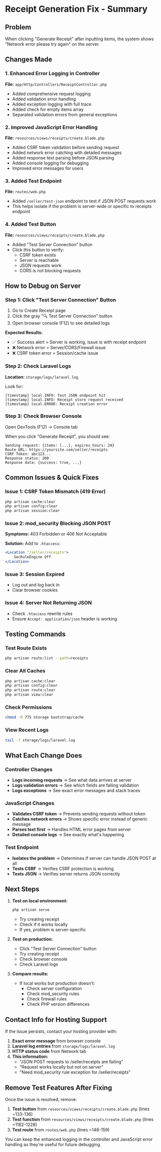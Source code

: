 # Receipt Generation Fix - Summary

## Problem
When clicking "Generate Receipt" after inputting items, the system shows "Network error please try again" on the server.

## Changes Made

### 1. Enhanced Error Logging in Controller
**File:** `app/Http/Controllers/ReceiptController.php`

- Added comprehensive request logging
- Added validation error handling
- Added exception logging with full trace
- Added check for empty items array
- Separated validation errors from general exceptions

### 2. Improved JavaScript Error Handling
**File:** `resources/views/receipts/create.blade.php`

- Added CSRF token validation before sending request
- Added network error catching with detailed messages
- Added response text parsing before JSON parsing
- Added console logging for debugging
- Improved error messages for users

### 3. Added Test Endpoint
**File:** `routes/web.php`

- Added `/seller/test-json` endpoint to test if JSON POST requests work
- This helps isolate if the problem is server-wide or specific to receipts endpoint

### 4. Added Test Button
**File:** `resources/views/receipts/create.blade.php`

- Added "Test Server Connection" button
- Click this button to verify:
  - CSRF token exists
  - Server is reachable
  - JSON requests work
  - CORS is not blocking requests

## How to Debug on Server

### Step 1: Click "Test Server Connection" Button
1. Go to Create Receipt page
2. Click the gray "🔍 Test Server Connection" button
3. Open browser console (F12) to see detailed logs

**Expected Results:**
- ✅ Success alert = Server is working, issue is with receipt endpoint
- ❌ Network error = Server/CORS/Firewall issue
- ❌ CSRF token error = Session/cache issue

### Step 2: Check Laravel Logs
**Location:** `storage/logs/laravel.log`

Look for:
```
[timestamp] local.INFO: Test JSON endpoint hit
[timestamp] local.INFO: Receipt store request received
[timestamp] local.ERROR: Receipt creation error
```

### Step 3: Check Browser Console
Open DevTools (F12) → Console tab

When you click "Generate Receipt", you should see:
```
Sending request: {items: [...], expires_hours: 24}
Route URL: https://yoursite.com/seller/receipts
CSRF Token: abc123...
Response status: 200
Response data: {success: true, ...}
```

## Common Issues & Quick Fixes

### Issue 1: CSRF Token Mismatch (419 Error)
```bash
php artisan cache:clear
php artisan config:clear
php artisan session:clear
```

### Issue 2: mod_security Blocking JSON POST
**Symptoms:** 403 Forbidden or 406 Not Acceptable

**Solution:** Add to `.htaccess`:
```apache
<Location "/seller/receipts">
    SecRuleEngine Off
</Location>
```

### Issue 3: Session Expired
- Log out and log back in
- Clear browser cookies

### Issue 4: Server Not Returning JSON
- Check `.htaccess` rewrite rules
- Ensure `Accept: application/json` header is working

## Testing Commands

### Test Route Exists
```bash
php artisan route:list --path=receipts
```

### Clear All Caches
```bash
php artisan cache:clear
php artisan config:clear
php artisan route:clear
php artisan view:clear
```

### Check Permissions
```bash
chmod -R 775 storage bootstrap/cache
```

### View Recent Logs
```bash
tail -f storage/logs/laravel.log
```

## What Each Change Does

### Controller Changes
- **Logs incoming requests** → See what data arrives at server
- **Logs validation errors** → See which fields are failing validation
- **Logs exceptions** → See exact error messages and stack traces

### JavaScript Changes
- **Validates CSRF token** → Prevents sending requests without token
- **Catches network errors** → Shows specific error instead of generic message
- **Parses text first** → Handles HTML error pages from server
- **Detailed console logs** → See exactly what's happening

### Test Endpoint
- **Isolates the problem** → Determines if server can handle JSON POST at all
- **Tests CSRF** → Verifies CSRF protection is working
- **Tests JSON** → Verifies server returns JSON correctly

## Next Steps

1. **Test on local environment:**
   ```bash
   php artisan serve
   ```
   - Try creating receipt
   - Check if it works locally
   - If yes, problem is server-specific

2. **Test on production:**
   - Click "Test Server Connection" button
   - Try creating receipt
   - Check browser console
   - Check Laravel logs

3. **Compare results:**
   - If local works but production doesn't:
     - Check server configuration
     - Check mod_security rules
     - Check firewall rules
     - Check PHP version differences

## Contact Info for Hosting Support

If the issue persists, contact your hosting provider with:

1. **Exact error message** from browser console
2. **Laravel log entries** from `storage/logs/laravel.log`
3. **HTTP status code** from Network tab
4. **This information:**
   - "JSON POST requests to /seller/receipts are failing"
   - "Request works locally but not on server"
   - "Need mod_security rule exception for /seller/receipts"

## Remove Test Features After Fixing

Once the issue is resolved, remove:

1. **Test button** from `resources/views/receipts/create.blade.php` (lines ~133-136)
2. **Test function** from `resources/views/receipts/create.blade.php` (lines ~1182-1228)
3. **Test route** from `routes/web.php` (lines ~148-159)

You can keep the enhanced logging in the controller and JavaScript error handling as they're useful for future debugging.
